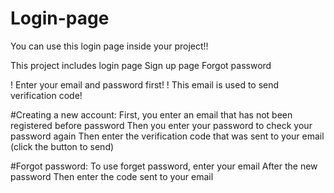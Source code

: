 # Login-page

You can use this login page inside your project!!

This project includes login page
Sign up page
Forgot password

! Enter your email and password first!
! This email is used to send verification code!

#Creating a new account:
First, you enter an email that has not been registered before
password
Then you enter your password to check your password again
Then enter the verification code that was sent to your email (click the button to send)

#Forgot password:
To use forget password, enter your email
After the new password
Then enter the code sent to your email
